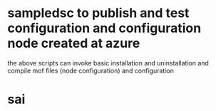 # sampledsc to publish and test configuration and configuration node created at azure 
the above scripts can invoke basic installation and uninstallation and compile mof files (node configuration) and configuration
# sai